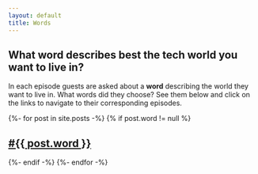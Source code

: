 ```yaml
---
layout: default
title: Words
---
```


## What word describes best the **tech world** you want to live in?

In each episode guests are asked about a **word** describing the world they want to live in. What words did they choose? See them below and click on the links to navigate to their corresponding episodes.

<p>
{%- for post in site.posts -%}
{% if post.word != null %}
<a href="{{post.url}}">
<h2> #{{ post.word }}</h2>
</a>
{%- endif -%}
{%- endfor -%}
</p>
